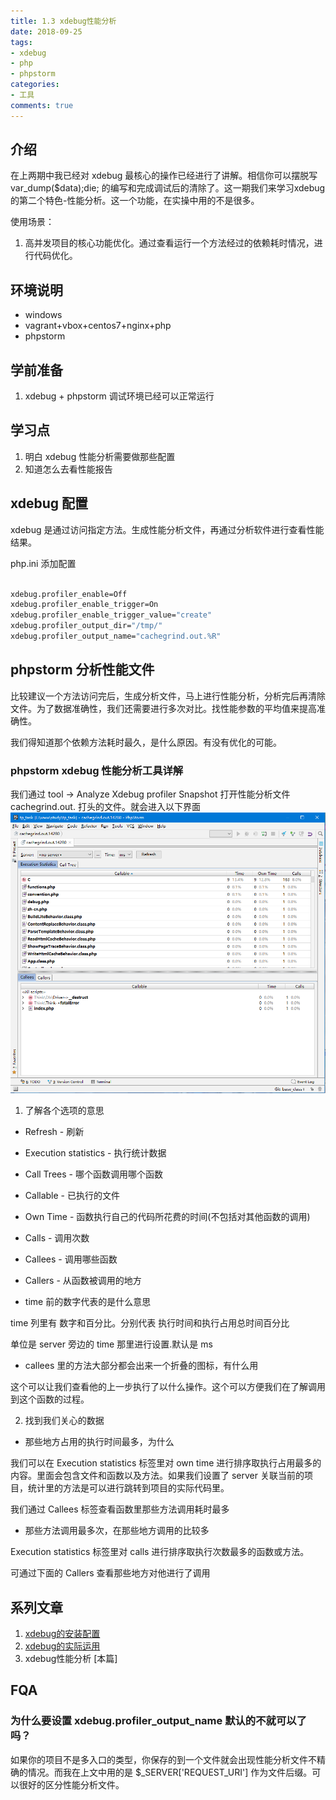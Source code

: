 ```yaml
---
title: 1.3 xdebug性能分析
date: 2018-09-25
tags:
- xdebug
- php
- phpstorm
categories:
- 工具
comments: true
---
```


## 介绍

在上两期中我已经对 xdebug 最核心的操作已经进行了讲解。相信你可以摆脱写 var_dump($data);die; 的编写和完成调试后的清除了。这一期我们来学习xdebug的第二个特色-性能分析。这一个功能，在实操中用的不是很多。

使用场景：

1. 高并发项目的核心功能优化。通过查看运行一个方法经过的依赖耗时情况，进行代码优化。

## 环境说明

* windows
* vagrant+vbox+centos7+nginx+php
* phpstorm

## 学前准备

1. xdebug + phpstorm 调试环境已经可以正常运行

## 学习点

1. 明白 xdebug 性能分析需要做那些配置
2. 知道怎么去看性能报告

## xdebug 配置

xdebug 是通过访问指定方法。生成性能分析文件，再通过分析软件进行查看性能结果。

php.ini 添加配置

```sh

xdebug.profiler_enable=Off
xdebug.profiler_enable_trigger=On
xdebug.profiler_enable_trigger_value="create"
xdebug.profiler_output_dir="/tmp/"
xdebug.profiler_output_name="cachegrind.out.%R"

```

## phpstorm 分析性能文件

比较建议一个方法访问完后，生成分析文件，马上进行性能分析，分析完后再清除文件。为了数据准确性，我们还需要进行多次对比。找性能参数的平均值来提高准确性。

我们得知道那个依赖方法耗时最久，是什么原因。有没有优化的可能。

### phpstorm xdebug 性能分析工具详解

我们通过 tool -> Analyze Xdebug profiler Snapshot 打开性能分析文件 cachegrind.out. 打头的文件。就会进入以下界面
![Analyze Xdebug profiler Snapshot](/img/xdebug/31.png)

1. 了解各个选项的意思

* Refresh - 刷新
* Execution statistics - 执行统计数据
* Call Trees - 哪个函数调用哪个函数
* Callable - 已执行的文件
* Own Time - 函数执行自己的代码所花费的时间(不包括对其他函数的调用)
* Calls - 调用次数
* Callees - 调用哪些函数
* Callers - 从函数被调用的地方

* time 前的数字代表的是什么意思

time 列里有 数字和百分比。分别代表 执行时间和执行占用总时间百分比

单位是 server 旁边的 time 那里进行设置.默认是 ms

* callees 里的方法大部分都会出来一个折叠的图标，有什么用

这个可以让我们查看他的上一步执行了以什么操作。这个可以方便我们在了解调用到这个函数的过程。

2. 找到我们关心的数据

* 那些地方占用的执行时间最多，为什么

我们可以在 Execution statistics 标签里对 own time 进行排序取执行占用最多的内容。里面会包含文件和函数以及方法。如果我们设置了 server 关联当前的项目，统计里的方法是可以进行跳转到项目的实际代码里。

我们通过 Callees 标签查看函数里那些方法调用耗时最多

* 那些方法调用最多次，在那些地方调用的比较多

Execution statistics 标签里对 calls 进行排序取执行次数最多的函数或方法。

可通过下面的 Callers 查看那些地方对他进行了调用

## 系列文章

1. [xdebug的安装配置](/工具/xdebug-install-and-config)
2. [xdebug的实际运用](/工具/xdebug-use/)
3. xdebug性能分析 [本篇]

## FQA

### 为什么要设置 xdebug.profiler_output_name 默认的不就可以了吗？

如果你的项目不是多入口的类型，你保存的到一个文件就会出现性能分析文件不精确的情况。而我在上文中用的是 $_SERVER['REQUEST_URI'] 作为文件后缀。可以很好的区分性能分析文件。
